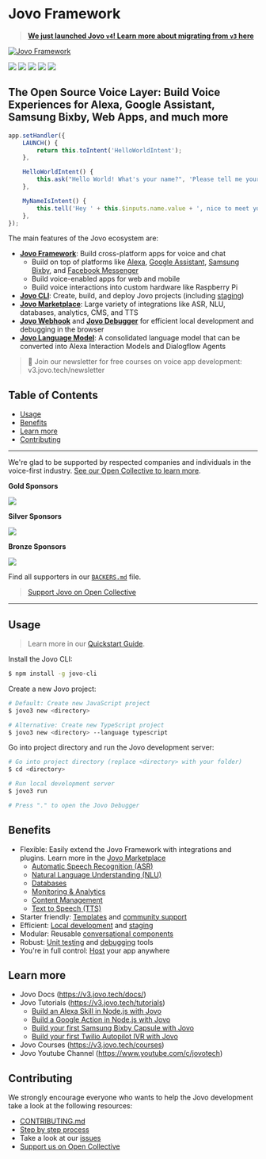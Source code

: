 # Jovo Framework

> [**We just launched Jovo `v4`! Learn more about migrating from `v3` here**](https://www.jovo.tech/docs/migration-from-v3)

[![Jovo Framework](./docs/img/jovo-header.jpg)](https://v3.jovo.tech)

<p>
<a href="https://travis-ci.org/jovotech/jovo-framework" target="_blank"><img src="https://travis-ci.org/jovotech/jovo-framework.svg?branch=master"></a>
<a href="https://www.npmjs.com/package/jovo-framework" target="_blank"><img src="https://badge.fury.io/js/jovo-framework.svg"></a>      
<a href="./.github/CONTRIBUTING.md"><img src="https://img.shields.io/badge/PRs-welcome-brightgreen.svg"></a>
<a href="https://opencollective.com/jovo-framework" target="_blank"><img src="https://opencollective.com/jovo-framework/tiers/badge.svg"></a>
<a href="https://twitter.com/intent/tweet?text=🔈 The Voice Layer. Build cross-platform voice apps for Alexa, Google Assistant, and more with @jovotech https://github.com/jovotech/jovo-framework/" target="_blank"><img src="https://img.shields.io/twitter/url/http/shields.io.svg?style=social"></a>
</p>

## The Open Source Voice Layer: Build Voice Experiences for Alexa, Google Assistant, Samsung Bixby, Web Apps, and much more

```javascript
app.setHandler({
	LAUNCH() {
		return this.toIntent('HelloWorldIntent');
	},

	HelloWorldIntent() {
		this.ask("Hello World! What's your name?", 'Please tell me your name.');
	},

	MyNameIsIntent() {
		this.tell('Hey ' + this.$inputs.name.value + ', nice to meet you!');
	},
});
```

The main features of the Jovo ecosystem are:

- [**Jovo Framework**](https://v3.jovo.tech): Build cross-platform apps for voice and chat
  - Build on top of platforms like [Alexa](https://v3.jovo.tech/marketplace/jovo-platform-alexa), [Google Assistant](https://v3.jovo.tech/marketplace/jovo-platform-googleassistant), [Samsung Bixby](https://v3.jovo.tech/marketplace/jovo-platform-bixby), and [Facebook Messenger](https://v3.jovo.tech/marketplace/jovo-platform-facebookmessenger)
  - Build voice-enabled apps for web and mobile
  - Build voice interactions into custom hardware like Raspberry Pi
- [**Jovo CLI**](https://v3.jovo.tech/marketplace/jovo-cli): Create, build, and deploy Jovo projects (including [staging](https://v3.jovo.tech/docs/staging))
- [**Jovo Marketplace**](https://v3.jovo.tech/marketplace): Large variety of integrations like ASR, NLU, databases, analytics, CMS, and TTS
- [**Jovo Webhook**](https://v3.jovo.tech/docs/webhook) and [**Jovo Debugger**](https://v3.jovo.tech/marketplace/jovo-plugin-debugger) for efficient local development and debugging in the browser
- [**Jovo Language Model**](https://v3.jovo.tech/docs/model): A consolidated language model that can be converted into Alexa Interaction Models and Dialogflow Agents

> 🚀 Join our newsletter for free courses on voice app development: v3.jovo.tech/newsletter

## Table of Contents

- [Usage](#usage)
- [Benefits](#benefits)
- [Learn more](#learn-more)
- [Contributing](#contributing)

---

We're glad to be supported by respected companies and individuals in the voice-first industry. [See our Open Collective to learn more](https://opencollective.com/jovo-framework).

**Gold Sponsors**

<a href="https://opencollective.com/jovo-framework#section-contributors"><img src="https://opencollective.com/jovo-framework/tiers/gold-sponsors.svg?avatarHeight=50&width=600" /></a>

**Silver Sponsors**

<a href="https://opencollective.com/jovo-framework#section-contributors"><img src="https://opencollective.com/jovo-framework/tiers/silver-sponsors.svg?avatarHeight=50&width=600" /></a>

**Bronze Sponsors**

<a href="https://opencollective.com/jovo-framework#section-contributors"><img src="https://opencollective.com/jovo-framework/tiers/bronze-sponsors.svg?avatarHeight=35&width=600" /></a>

Find all supporters in our [`BACKERS.md`](./BACKERS.md) file.

> [Support Jovo on Open Collective](https://opencollective.com/jovo-framework)

---

## Usage

> Learn more in our [Quickstart Guide](https://v3.jovo.tech/docs/quickstart).

Install the Jovo CLI:

```sh
$ npm install -g jovo-cli
```

Create a new Jovo project:

```sh
# Default: Create new JavaScript project
$ jovo3 new <directory>

# Alternative: Create new TypeScript project
$ jovo3 new <directory> --language typescript
```

Go into project directory and run the Jovo development server:

```sh
# Go into project directory (replace <directory> with your folder)
$ cd <directory>

# Run local development server
$ jovo3 run

# Press "." to open the Jovo Debugger
```

## Benefits

- Flexible: Easily extend the Jovo Framework with integrations and plugins. Learn more in the [Jovo Marketplace](https://v3.jovo.tech/marketplace)
  - [Automatic Speech Recognition (ASR)](https://v3.jovo.tech/marketplace/tag/asr)
  - [Natural Language Understanding (NLU)](https://v3.jovo.tech/marketplace/tag/nlu)
  - [Databases](https://v3.jovo.tech/marketplace/tag/databases)
  - [Monitoring & Analytics](https://v3.jovo.tech/marketplace/tag/monitoring)
  - [Content Management](https://v3.jovo.tech/marketplace/tag/cms)
  - [Text to Speech (TTS)](https://v3.jovo.tech/marketplace/tag/tts)
- Starter friendly: [Templates](https://github.com/jovotech/jovo-templates) and [community support](https://community.jovo.tech/)
- Efficient: [Local development](https://v3.jovo.tech/docs/local-development) and [staging](https://v3.jovo.tech/docs/staging)
- Modular: Reusable [conversational components](https://v3.jovo.tech/docs/components)
- Robust: [Unit testing](jovo.tech/docs/unit-testing) and [debugging](https://v3.jovo.tech/docs/debugging) tools
- You're in full control: [Host](https://v3.jovo.tech/docs/hosting) your app anywhere

## Learn more

- Jovo Docs (https://v3.jovo.tech/docs/)
- Jovo Tutorials (https://v3.jovo.tech/tutorials)
  - [Build an Alexa Skill in Node.js with Jovo](https://v3.jovo.tech/tutorials/alexa-skill-tutorial-nodejs)
  - [Build a Google Action in Node.js with Jovo](https://v3.jovo.tech/tutorials/google-action-tutorial-nodejs)
  - [Build your first Samsung Bixby Capsule with Jovo](https://v3.jovo.tech/tutorials/samsung-bixby-hello-world)
  - [Build your first Twilio Autopilot IVR with Jovo](https://v3.jovo.tech/tutorials/twilio-autopilot-hello-world)
- Jovo Courses (https://v3.jovo.tech/courses)
- Jovo Youtube Channel (https://www.youtube.com/c/jovotech)

## Contributing

We strongly encourage everyone who wants to help the Jovo development take a look at the following resources:

- [CONTRIBUTING.md](./.github/CONTRIBUTING.md)
- [Step by step process](https://v3.jovo.tech/docs/contributing)
- Take a look at our [issues](https://github.com/jovotech/jovo-framework/issues)
- [Support us on Open Collective](https://opencollective.com/jovo-framework)

